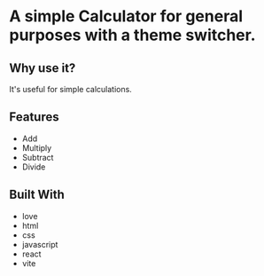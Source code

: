 # A simple Calculator for general purposes with a theme switcher.

## Why use it?
It's useful for simple calculations.

## Features
- Add
- Multiply
- Subtract
- Divide
## Built With
- love
- html
- css
- javascript
- react
- vite
